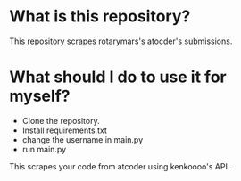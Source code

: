 # What is this repository?
This repository scrapes rotarymars's atocder's submissions.

# What should I do to use it for myself?
- Clone the repository.
- Install requirements.txt
- change the username in main.py
- run main.py

This scrapes your code from atcoder using kenkoooo's API.
